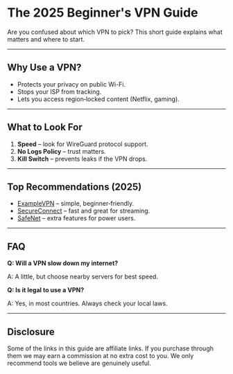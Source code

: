 # The 2025 Beginner's VPN Guide

Are you confused about which VPN to pick?
This short guide explains what matters and where to start.

---

## Why Use a VPN?

- Protects your privacy on public Wi-Fi.
- Stops your ISP from tracking.
- Lets you access region‑locked content (Netflix, gaming).

---

## What to Look For

1. **Speed** – look for WireGuard protocol support.
2. **No Logs Policy** – trust matters.
3. **Kill Switch** – prevents leaks if the VPN drops.

---

## Top Recommendations (2025)

- [ExampleVPN](https://example.com?utm_source=ghostdrop&utm_campaign=guide) – simple, beginner‑friendly.
- [SecureConnect](https://example.com?utm_source=ghostdrop&utm_campaign=guide) – fast and great for streaming.
- [SafeNet](https://example.com?utm_source=ghostdrop&utm_campaign=guide) – extra features for power users.

---

## FAQ

**Q: Will a VPN slow down my internet?**

A: A little, but choose nearby servers for best speed.

**Q: Is it legal to use a VPN?**

A: Yes, in most countries. Always check your local laws.

---

## Disclosure

Some of the links in this guide are affiliate links. If you purchase through them we may earn a commission at no extra cost to you. We only recommend tools we believe are genuinely useful.